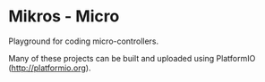 # Mikros - Micro

Playground for coding micro-controllers.


Many of these projects can be built and uploaded using PlatformIO (http://platformio.org).
